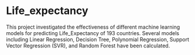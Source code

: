 # Life_expectancy
This project investigated the effectiveness of different machine learning models for predicting Life_Expectancy of 193 countries. Several models including Linear Regression, Decision Tree, Polynomial Regression, Support Vector Regression (SVR), and Random Forest have been calculated. 

